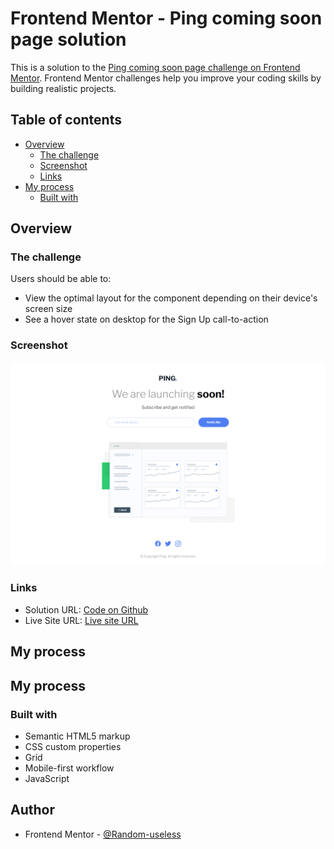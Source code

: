 # Frontend Mentor - Ping coming soon page solution

This is a solution to the [Ping coming soon page challenge on Frontend Mentor](https://www.frontendmentor.io/challenges/ping-single-column-coming-soon-page-5cadd051fec04111f7b848da). Frontend Mentor challenges help you improve your coding skills by building realistic projects.

## Table of contents

- [Overview](#overview)
  - [The challenge](#the-challenge)
  - [Screenshot](#screenshot)
  - [Links](#links)
- [My process](#my-process)
  - [Built with](#built-with)

## Overview

### The challenge

Users should be able to:

- View the optimal layout for the component depending on their device's screen size
- See a hover state on desktop for the Sign Up call-to-action

### Screenshot

![](https://github.com/Web-dev-rafik/ping-coming-soon-page/blob/main/screenshot.png)

### Links

- Solution URL: [Code on Github](https://github.com/Web-dev-rafik/ping-coming-soon-page)
- Live Site URL: [Live site URL](https://web-dev-rafik.github.io/ping-coming-soon-page/)

## My process

## My process

### Built with

- Semantic HTML5 markup
- CSS custom properties
- Grid
- Mobile-first workflow
- JavaScript

## Author

- Frontend Mentor - [@Random-useless](https://www.frontendmentor.io/profile/Random-useless)
